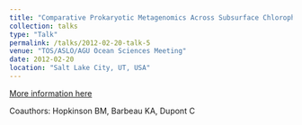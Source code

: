 ```yaml
---
title: "Comparative Prokaryotic Metagenomics Across Subsurface Chlorophyll Maxima in the Southern California Bight"
collection: talks
type: "Talk"
permalink: /talks/2012-02-20-talk-5
venue: "TOS/ASLO/AGU Ocean Sciences Meeting"
date: 2012-02-20
location: "Salt Lake City, UT, USA"
---
```


[More information here](https://figshare.com/articles/Comparative_prokaryotic_metagenomics_across_subsurface_chlorophyll_maxima_in_the_Southern_California_Bight/1579217)

Coauthors: Hopkinson BM, Barbeau KA, Dupont C
